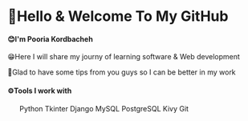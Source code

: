 <style>
  li{
    display:inline;
  }
</style>


<h1>👋Hello & Welcome To My GitHub</h1>


<h4>😊I'm Pooria Kordbacheh</h4>

<p>😁Here I will share my journy of learning software & Web development</p>

<p>🤔Glad to have some tips from you guys so I can be better in my work</p>

<h4>⚙️Tools I work with</h4>
<ul>
  <li>Python</li>
  <li>Tkinter</li>
  <li>Django</li>
  <li>MySQL</li>
  <li>PostgreSQL</li>
  <li>Kivy</li>
  <li>Git</li>
</ul>
